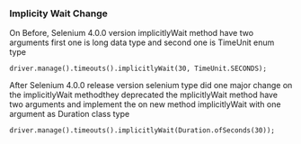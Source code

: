 ### Implicity Wait Change

On Before, Selenium 4.0.0 version implicitlyWait method have two arguments first one is long data type and second one is TimeUnit enum type

``` driver.manage().timeouts().implicitlyWait(30, TimeUnit.SECONDS); ```

After Selenium 4.0.0 release version selenium type did one major change on the implicitlyWait methodthey deprecated the mplicitlyWait method 
have two arguments and implement the on new method implicitlyWait with one argument as Duration class type	 

``` driver.manage().timeouts().implicitlyWait(Duration.ofSeconds(30)); ```
